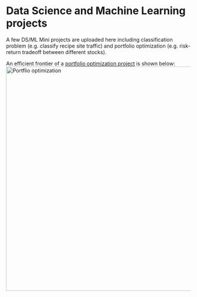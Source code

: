 # Data Science and Machine Learning projects
A few DS/ML Mini projects are uploaded here including classification problem (e.g. classify recipe site traffic) and portfolio optimization (e.g. risk-return tradeoff between different stocks). 

An efficient frontier of a [portfolio optimization project](https://github.com/tanmoyie/Data-Science/blob/master/Analyze%20Stock%20Portfolio%20for%20Risks%20and%20Returns.ipynb) is shown below:
<img width="610" alt="Portflio optimization" src="https://github.com/user-attachments/assets/60f4f2c2-ca4f-4699-bee4-4f5b6e9d810e">
